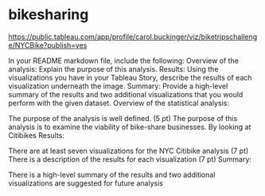 # bikesharing
https://public.tableau.com/app/profile/carol.buckinger/viz/biketripschallenge/NYCBike?publish=yes

In your README markdown file, include the following:
Overview of the analysis: Explain the purpose of this analysis.
Results: Using the visualizations you have in your Tableau Story, describe the results of each visualization underneath the image.
Summary: Provide a high-level summary of the results and two additional visualizations that you would perform with the given dataset.
Overview of the statistical analysis:

The purpose of the analysis is well defined. (5 pt)
The purpose of this analysis is to examine the viability of bike-share businesses.  By looking at Citibikes
Results:

There are at least seven visualizations for the NYC Citibike analysis (7 pt)
There is a description of the results for each visualization (7 pt)
Summary:

There is a high-level summary of the results and two additional visualizations are suggested for future analysis 
